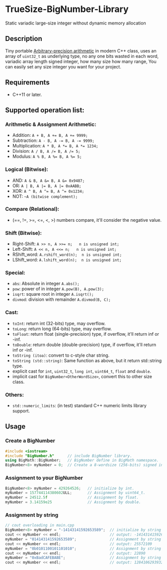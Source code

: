 # TrueSize-BigNumber-Library
Static variadic large-size integer without dynamic memory allocation

## Description
Tiny portable [Arbitrary-precision arithmetic](https://en.wikipedia.org/wiki/Arbitrary-precision_arithmetic) in modern C++ class, uses an array of `uint32_t` as underlying type, no any one bits wasted in each word, variadic array length signed integer, how many size how many range, You can easily set any size integer you want for your project.

## Requirements
- C++11 or later.

## Supported operation list:

### Arithmetic & Assignment Arithmetic:
- Addition:         `A + B,	A += B, A += 9999;`
- Subtraction:  	`A - B,	A -= B, A -= 9999;`
- Multiplication:	`A * B,	A *= B, A *= 1234;`
- Division:    		`A / B,	A /= B, A /= 5;`
- Modulus:    		`A % B,	A %= B, A %= 5;`

### Logical (Bitwise):
- AND:  	`A & B,	A &= B, A &= 0x9487;`
- OR:		`A | B,	A |= B, A |= 0xAABB;`
- XOR:  	`A ^ B,	A ^= B, A ^= 0x1234;`
- NOT:  	`~A (bitwise complement);`

### Compare (Relational):
- (==, !=, >=, <=, <, >) numbers compare, it'll consider the negative value.

### Shift (Bitwise):
- Right-Shift:	`A >> n, A >>= n;	n is unsigned int;`
- Left-Shift:	`A << n, A <<= n;	n is unsigned int;`
- RShift_word:	`A.rshift_word(n);	n is unsigned int;`
- LShift_word:	`A.lshift_word(n);	n is unsigned int;`

### Special:
- `abs`:	Absolute in integer			`A.abs();`
- `pow`:	power of in integer			`A.pow(B), A.pow(3);`
- `isqrt`:	square root in integer		`A.isqrt();`
- `divmod`:	division with remainder		`A.divmod(B, C);`

### Cast:
- `toInt`:		return int (32-bits) type, may overflow.
- `toLong`:		return long (64-bits) type, may overflow.
- `toFloat`:	return float (single-precision) type, if overflow, it'll return inf or -inf.
- `toDouble`:	return double (double-precision) type, if overflow, it'll return inf or -inf.
- `toString (itoa)`: convert to c-style char string.
- `toString (std::string)`: Same function as above, but it return std::string type.
- explicit cast for `int`, `uint32_t`, `long int`, `uint64_t`, `float` and `double`.
- implicit cast for `BigNumber<OtherWordSize>`, convert this to other size class.

### Others:
- `std::numeric_limits`: (in test) standard C++ numeric limits library support.

## Usage
### Create a BigNumber

```cpp
#include <iostream>
#include "BigNumber.h"      // include BigNumber library.
using BigMath::BigNumber;   // BigNumber define in BigMath namespace.
BigNumber<8> myNumber = 0;  // Create a 8-wordsize (256-bits) signed integer.
```

### Assignment to your BigNumber
```cpp
BigNumber<8> myNumber = 429264526;   // initialize by int.
myNumber = 157744114380602‬ULL;       // Assignment by uint64_t.
myNumber = 24512.5f                  // Assignment by float.
myNumber = 3.14159e25                // Assignment by double.
```

### Assignment by string

```cpp
// cout overloading in main.cpp
BigNumber<8> myNumber = "-14143141592653589";  // initialize by string (DEC).
cout << myNumber << endl;                      // output: -14143141592653589
myNumber = "014143141592653589";               // Assignment by string (OCT, use '0' prefix), 8 and 9 will be truncated.
cout << myNumber << endl;                      // output: 25572109
myNumber = "0b0101100101101010";               // Assignment by string (BIN, use '0b' or '0B' prefix).
cout << myNumber << endl;                      // output: 22890
myNumber = "0xBadCAFEBABE";                    // Assignment by string (HEX, use '0x' or '0X' prefix).
cout << myNumber << endl;                      // output: 12841062939326
```
